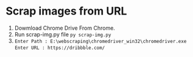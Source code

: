 # Scrap images from URL

1. Dowmload Chrome Drive From Chrome.
2. Run scrap-img.py file `py scrap-img.py`
3. `Enter Path : E:\webscraping\chromedriver_win32\chromedriver.exe` <br/>
   `Enter URL : https://dribbble.com/`